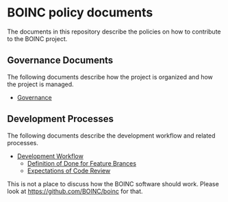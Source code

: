 # BOINC policy documents
The documents in this repository describe the policies on how to contribute to the BOINC project.

## Governance Documents
The following documents describe how the project is organized and how the project is managed.

* [Governance](https://github.com/BOINC/boinc-policy/blob/master/Governance_Documents/Governance.md)

## Development Processes
The following documents describe the development workflow and related processes.

* [Development Workflow](https://github.com/BOINC/boinc-policy/blob/master/Development_Processes/Development_Workflow.md)
  * [Definition of Done for Feature Brances](https://github.com/BOINC/boinc-policy/blob/master/Development_Processes/Definition_of_Done_for_Feature_Branches.md)
  * [Expectations of Code Review](https://github.com/BOINC/boinc-policy/blob/change-control/Development_Processes/Expectations_of_Code_Review.md)

This is not a place to discuss how the BOINC software should work. Please look at https://github.com/BOINC/boinc for that.
